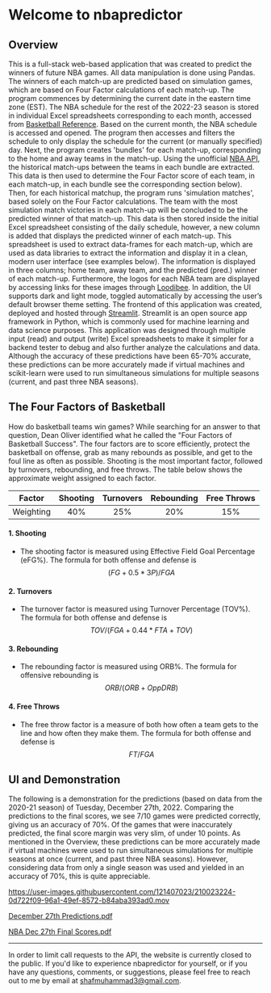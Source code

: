 # Welcome to nbapredictor

## Overview
This is a full-stack web-based application that was created to predict the winners of future NBA games.
All data manipulation is done using Pandas.
The winners of each match-up are predicted based on simulation games, which are based on Four Factor calculations of each match-up.
The program commences by determining the current date in the eastern time zone (EST).
The NBA schedule for the rest of the 2022-23 season is stored in individual Excel spreadsheets corresponding to each month, accessed from [Basketball Reference](https://www.basketball-reference.com/).
Based on the current month, the NBA schedule is accessed and opened.
The program then accesses and filters the schedule to only display the schedule for the current (or manually specified) day.
Next, the program creates 'bundles' for each match-up, corresponding to the home and away teams in the match-up.
Using the unofficial [NBA API](https://github.com/swar/nba_api), the historical match-ups between the teams in each bundle are extracted.
This data is then used to determine the Four Factor score of each team, in each match-up, in each bundle see the corresponding section below).
Then, for each historical matchup, the program runs 'simulation matches', based solely on the Four Factor calculations.
The team with the most simulation match victories in each match-up will be concluded to be the predicted winner of that match-up.
This data is then stored inside the initial Excel spreadsheet consisting of the daily schedule, however, a new column is added that displays the predicted winner of each match-up.
This spreadsheet is used to extract data-frames for each match-up, which are used as data libraries to extract the information and display it in a clean, modern user interface (see examples below). The information is displayed in three columns; home team, away team, and the predicted (pred.) winner of each match-up. Furthermore, the logos for each NBA team are displayed by accessing links for these images through [Loodibee](https://loodibee.com/nba/). In addition,  the UI supports dark and light mode, toggled automatically by accessing the user’s default browser theme setting. 
The frontend of this application was created, deployed and hosted through [Streamlit](https://streamlit.io/). Streamlit is an open source app framework in Python, which is commonly used for machine learning and data science purposes. This application was designed through multiple input (read) and output (write) Excel spreadsheets to make it simpler for a backend tester to debug and also further analyze the calculations and data. Although the accuracy of these predictions have been 65-70% accurate, these predictions can be more accurately made if virtual machines and scikit-learn were used to run simultaneous simulations for multiple seasons (current, and past three NBA seasons).


## The Four Factors of Basketball

How do basketball teams win games?
While searching for an answer to that question, Dean Oliver identified what he called the "Four Factors of Basketball Success".
The four factors are to score efficiently, protect the basketball on offense, grab as many rebounds as possible, and get to the foul line as often as possible. Shooting is the most important factor, followed by turnovers, rebounding, and free throws. The table below shows the approximate weight assigned to each factor.


| Factor  | Shooting  | Turnovers  | Rebounding | Free Throws |
| :------------: | :------------: |:---------------:| :-----:|:------------: 
| Weighting  | 40% | 25% | 20% | 15% |


#### 1. Shooting
- The shooting factor is measured using Effective Field Goal Percentage (eFG%). The formula for both offense and defense is $$(FG + 0.5 * 3P) / FGA$$

#### 2. Turnovers
- The turnover factor is measured using Turnover Percentage (TOV%). The formula for both offense and defense is $$TOV / (FGA + 0.44 * FTA + TOV)$$

#### 3. Rebounding
- The rebounding factor is measured using ORB%. The formula for offensive rebounding is $$ORB / (ORB + Opp DRB)$$

#### 4. Free Throws
- The free throw factor is a measure of both how often a team gets to the line and how often they make them. The formula for both offense and defense is $$FT / FGA$$


## UI and Demonstration

The following is a demonstration for the predictions (based on data from the 2020-21 season) of Tuesday, December 27th, 2022.
Comparing the predictions to the final scores, we see 7/10 games were predicted correctly, giving us an accuracy of 70%.
Of the games that were inaccurately predicted, the final score margin was very slim, of under 10 points.
As mentioned in the Overview, these predictions can be more accurately made if virtual machines were used to run simultaneous simulations for multiple seasons at once (current, and past three NBA seasons). However, considering data from only a single season was used and yielded in an accuracy of 70%, this is quite appreciable.


https://user-images.githubusercontent.com/121407023/210023224-0d722f09-96a1-49ef-8572-b84aba393ad0.mov

[December 27th Predictions.pdf](https://github.com/shaf-m/nbapredictor/files/10322624/December.27th.Predictions.pdf)

[NBA Dec 27th Final Scores.pdf](https://github.com/shaf-m/nbapredictor/files/10322625/NBA.Dec.27th.Final.Scores.pdf)

<hr>

In order to limit call requests to the API, the website is currently closed to the public. 
If you'd like to experience nbapredictor for yourself, or if you have any questions, comments, or suggestions, please feel free to reach out to me by email at shafmuhammad3@gmail.com.


